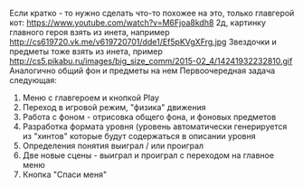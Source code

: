 Если кратко - то нужно сделать что-то похожее на это, только главгерой кот:
https://www.youtube.com/watch?v=M6Fjoa8kdh8
2д, картинку главного героя взять из инета, например http://cs619720.vk.me/v619720701/dde1/Ef5pKVgXFrg.jpg
Звездочки и предметы тоже взять из инета, пример http://cs5.pikabu.ru/images/big_size_comm/2015-02_4/14241932232810.gif
Аналогично общий фон и предметы на нем
Первоочередная задача следующая:

1. Меню с главгероем и кнопкой Play
2. Переход в игровой режим, "физика" движения
3. Работа с фоном - отрисовка общего фона, и фоновых предметов
4. Разработка формата уровня (уровень автоматически генерируется из "хинтов" которые будут содержаться в описании уровня
5. Определения понятия выиграл / или проиграл
6. Две новые сцены - выиграл и проиграл с переходом на главное меню
7. Кнопка "Спаси меня"

